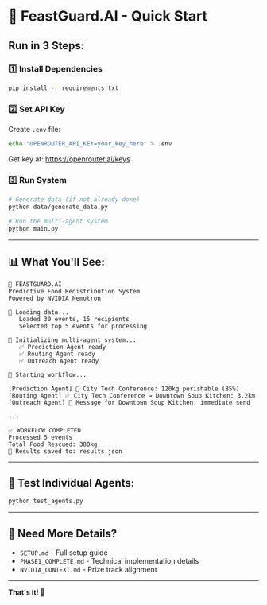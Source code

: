 # 🚀 FeastGuard.AI - Quick Start

## Run in 3 Steps:

### 1️⃣ Install Dependencies
```bash
pip install -r requirements.txt
```

### 2️⃣ Set API Key
Create `.env` file:
```bash
echo "OPENROUTER_API_KEY=your_key_here" > .env
```
Get key at: https://openrouter.ai/keys

### 3️⃣ Run System
```bash
# Generate data (if not already done)
python data/generate_data.py

# Run the multi-agent system
python main.py
```

---

## 📊 What You'll See:

```
🍛 FEASTGUARD.AI
Predictive Food Redistribution System
Powered by NVIDIA Nemotron

📁 Loading data...
   Loaded 30 events, 15 recipients
   Selected top 5 events for processing

🤖 Initializing multi-agent system...
   ✅ Prediction Agent ready
   ✅ Routing Agent ready
   ✅ Outreach Agent ready

🚀 Starting workflow...

[Prediction Agent] 🔴 City Tech Conference: 120kg perishable (85%)
[Routing Agent] ✅ City Tech Conference → Downtown Soup Kitchen: 3.2km
[Outreach Agent] 🚨 Message for Downtown Soup Kitchen: immediate send

...

✅ WORKFLOW COMPLETED
Processed 5 events
Total Food Rescued: 380kg
📄 Results saved to: results.json
```

---

## 🧪 Test Individual Agents:
```bash
python test_agents.py
```

---

## 📖 Need More Details?
- `SETUP.md` - Full setup guide
- `PHASE1_COMPLETE.md` - Technical implementation details
- `NVIDIA_CONTEXT.md` - Prize track alignment

---

**That's it! 🎉**

